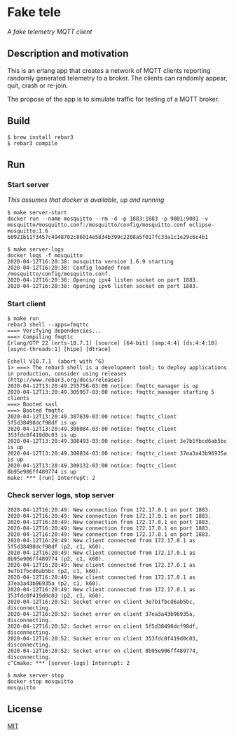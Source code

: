 # Fake tele
_A fake telemetry MQTT client_

## Description and motivation

This is an erlang app that creates a network of MQTT clients reporting randomly generated telemetry to a broker. The clients can randomly appear, quit, crash or re-join.

The propose of the app is to simulate traffic for testing of a MQTT broker.

## Build

```
$ brew install rebar3
$ rebar3 compile
```

## Run

### Start server

_This assumes that docker is available, up and running_

```
$ make server-start
docker run --name mosquitto --rm -d -p 1883:1883 -p 9001:9001 -v mosquitto/mosquitto.conf:/mosquitto/config/mosquitto.conf eclipse-mosquitto:1.6
b0921b11f3457c4948702c86014e5834b399c2208a5f017fc33a1c1e29c6c4b1

$ make server-logs
docker logs -f mosquitto
2020-04-12T16:20:38: mosquitto version 1.6.9 starting
2020-04-12T16:20:38: Config loaded from /mosquitto/config/mosquitto.conf.
2020-04-12T16:20:38: Opening ipv4 listen socket on port 1883.
2020-04-12T16:20:38: Opening ipv6 listen socket on port 1883.
```

### Start client

```
$ make run
rebar3 shell --apps=fmqttc
===> Verifying dependencies...
===> Compiling fmqttc
Erlang/OTP 22 [erts-10.7.1] [source] [64-bit] [smp:4:4] [ds:4:4:10] [async-threads:1] [hipe] [dtrace]

Eshell V10.7.1  (abort with ^G)
1> ===> The rebar3 shell is a development tool; to deploy applications in production, consider using releases (http://www.rebar3.org/docs/releases)
2020-04-12T13:20:49.255756-03:00 notice: fmqttc_manager is up
2020-04-12T13:20:49.305957-03:00 notice: fmqttc_manager starting 5 clients
===> Booted sasl
===> Booted fmqttc
2020-04-12T13:20:49.307639-03:00 notice: fmqttc_client 5f5d38498dcf98df is up
2020-04-12T13:20:49.308084-03:00 notice: fmqttc_client 353fdc0f419d0c03 is up
2020-04-12T13:20:49.308493-03:00 notice: fmqttc_client 3e7b1fbcd6ab5bc is up
2020-04-12T13:20:49.308834-03:00 notice: fmqttc_client 37ea3a43b96935a is up
2020-04-12T13:20:49.309132-03:00 notice: fmqttc_client 8b95e906ff489774 is up
make: *** [run] Interrupt: 2
```

### Check server logs, stop server

```
2020-04-12T16:20:49: New connection from 172.17.0.1 on port 1883.
2020-04-12T16:20:49: New connection from 172.17.0.1 on port 1883.
2020-04-12T16:20:49: New connection from 172.17.0.1 on port 1883.
2020-04-12T16:20:49: New connection from 172.17.0.1 on port 1883.
2020-04-12T16:20:49: New connection from 172.17.0.1 on port 1883.
2020-04-12T16:20:49: New client connected from 172.17.0.1 as 5f5d38498dcf98df (p2, c1, k60).
2020-04-12T16:20:49: New client connected from 172.17.0.1 as 8b95e906ff489774 (p2, c1, k60).
2020-04-12T16:20:49: New client connected from 172.17.0.1 as 3e7b1fbcd6ab5bc (p2, c1, k60).
2020-04-12T16:20:49: New client connected from 172.17.0.1 as 37ea3a43b96935a (p2, c1, k60).
2020-04-12T16:20:49: New client connected from 172.17.0.1 as 353fdc0f419d0c03 (p2, c1, k60).
2020-04-12T16:20:52: Socket error on client 3e7b1fbcd6ab5bc, disconnecting.
2020-04-12T16:20:52: Socket error on client 37ea3a43b96935a, disconnecting.
2020-04-12T16:20:52: Socket error on client 5f5d38498dcf98df, disconnecting.
2020-04-12T16:20:52: Socket error on client 353fdc0f419d0c03, disconnecting.
2020-04-12T16:20:52: Socket error on client 8b95e906ff489774, disconnecting.
c^Cmake: *** [server-logs] Interrupt: 2

$ make server-stop
docker stop mosquitto
mosquitto
```

## License

[MIT](https://github.com/eiri/fake-tele/blob/master/LICENSE)
